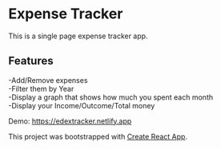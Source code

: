 # Expense Tracker

This is a single page expense tracker app.

## Features
-Add/Remove expenses \
-Filter them by Year \
-Display a graph that shows how much you spent each month \
-Display your Income/Outcome/Total money 

Demo: https://edextracker.netlify.app

This project was bootstrapped with [Create React App](https://github.com/facebook/create-react-app).

